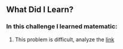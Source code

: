 ## What Did I Learn?

### In this challenge I learned matematic:

1. This problem is difficult, analyze the [link](https://leetcode.com/problems/count-sorted-vowel-strings/solutions/1193637/3-different-solutions-backtracking-dynamic-programming-math/)
